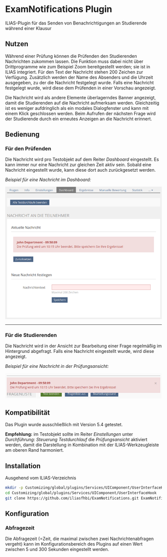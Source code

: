 # ExamNotifications Plugin

ILIAS-Plugin für das Senden von Benachrichtigungen an Studierende während einer Klausur

## Nutzen

Während einer Prüfung können die Prüfenden den Studierenden Nachrichten zukommen lassen.
Die Funktion muss dabei nicht über Drittprogramme wie zum Beispiel Zoom bereitgestellt werden; sie ist in ILIAS integriert. Für den Text der Nachricht stehen 200 Zeichen zur Verfügung. Zusätzlich werden der Name des Absenders und die Uhrzeit ausgegeben, zu der die Nachricht festgelegt wurde.
Falls eine Nachricht festgelegt wurde, wird diese dem Prüfenden in einer Vorschau angezeigt.

Die Nachricht wird als andere Elemente überlagerndes Banner angezeigt, damit die Studierenden auf die Nachricht aufmerksam werden. Gleichzeitig ist es weniger aufdringlich als ein modales Dialogfenster und kann mit einem Klick geschlossen werden. Beim Aufrufen der nächsten Frage wird der Studierende durch ein erneutes Anzeigen an die Nachricht erinnert.

## Bedienung

### Für den Prüfenden
Die Nachricht wird pro Testobjekt auf dem Reiter _Dashboard_ eingestellt. Es kann immer nur eine Nachricht zur gleichen Zeit aktiv sein. Sobald eine Nachricht eingestellt wurde, kann diese dort auch zurückgesetzt werden.

*Beispiel für eine Nachricht im Dashboard:*

![Beispiel für eine Nachricht im Dashboard](doc/images/Example_Dashboard.png)

---

### Für die Studierenden
Die Nachricht wird in der Ansicht zur Bearbeitung einer Frage regelmäßig im Hintergrund abgefragt. Falls eine Nachricht eingestellt wurde, wird diese angezeigt.

*Beispiel für eine Nachricht in der Prüfungsansicht:*

![Beispiel für eine Nachricht in der Prüfungsansicht](doc/images/Example_ExamView.png)

## Kompatibilität

Das Plugin wurde ausschließlich mit Version 5.4 getestet.

**Empfehlung:** im Testobjekt sollte im Reiter _Einstellungen_ unter _Durchführung: Steuerung Testdurchlauf_ die _Prüfungsansicht_ aktiviert werden, damit die Darstellung in Kombination mit der ILIAS-Werkzeugleiste am oberen Rand harmoniert.

## Installation

Ausgehend vom ILIAS-Verzeichnis

```bash
mkdir -p Customizing/global/plugins/Services/UIComponent/UserInterfaceHook
cd Customizing/global/plugins/Services/UIComponent/UserInterfaceHook
git clone https://github.com/iliasfhbi/ExamNotifications.git ExamNotifications
```

## Konfiguration

### Abfragezeit

Die Abfragezeit (=Zeit, die maximal zwischen zwei Nachrichtenabfragen vergeht) kann im Konfigurationsbereich des Plugins auf einen Wert zwischen 5 und 300 Sekunden eingestellt werden.
